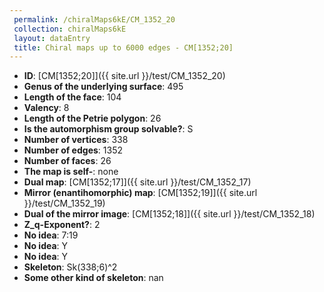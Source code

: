 ```yaml
--- 
 permalink: /chiralMaps6kE/CM_1352_20 
 collection: chiralMaps6kE
 layout: dataEntry
 title: Chiral maps up to 6000 edges - CM[1352;20]
---
```


- **ID**: [CM[1352;20]]({{ site.url }}/test/CM_1352_20)
- **Genus of the underlying surface**: 495
- **Length of the face**: 104
- **Valency**: 8
- **Length of the Petrie polygon**: 26
- **Is the automorphism group solvable?**: S
- **Number of vertices**: 338
- **Number of edges**: 1352
- **Number of faces**: 26
- **The map is self-**: none
- **Dual map**: [CM[1352;17]]({{ site.url }}/test/CM_1352_17)
- **Mirror (enantihomorphic) map**: [CM[1352;19]]({{ site.url }}/test/CM_1352_19)
- **Dual of the mirror image**: [CM[1352;18]]({{ site.url }}/test/CM_1352_18)
- **Z_q-Exponent?**: 2
- **No idea**:  7:19
- **No idea**: Y
- **No idea**: Y
- **Skeleton**: Sk(338;6)^2
- **Some other kind of skeleton**: nan
